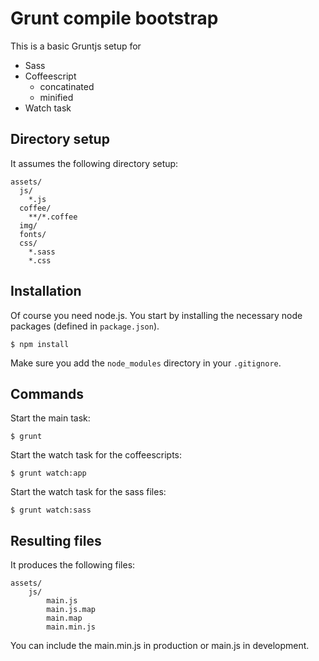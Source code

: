 # Grunt compile bootstrap

This is a basic Gruntjs setup for

- Sass
- Coffeescript
	- concatinated
	- minified
- Watch task

## Directory setup

It assumes the following directory setup:

```
assets/
  js/
    *.js
  coffee/
    **/*.coffee
  img/
  fonts/
  css/
    *.sass
    *.css
```

## Installation

Of course you need node.js.
You start by installing the necessary node packages (defined in `package.json`).

`$ npm install`

Make sure you add the `node_modules` directory in your `.gitignore`.

## Commands

Start the main task:

`$ grunt`

Start the watch task for the coffeescripts:

`$ grunt watch:app`

Start the watch task for the sass files:

`$ grunt watch:sass`

## Resulting files

It produces the following files:

```
assets/
	js/
		main.js
		main.js.map
		main.map
		main.min.js
```

You can include the main.min.js in production or main.js in development.
